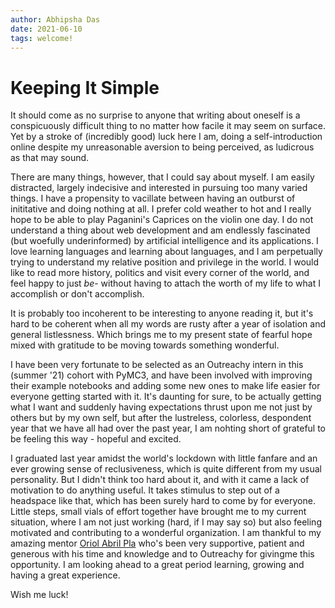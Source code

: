 ```yaml
---
author: Abhipsha Das
date: 2021-06-10
tags: welcome!
---
```


# Keeping It Simple

It should come as no surprise to anyone that writing about oneself is a conspicuously difficult thing to no matter how facile it may seem on surface. Yet by a stroke of (incredibly good) luck here I am, doing a self-introduction online despite my unreasonable aversion to being perceived, as ludicrous as that may sound.

There are many things, however, that I could say about myself. I am easily distracted, largely indecisive and interested in pursuing too many varied things. I have a propensity to vacillate between having an outburst of inititative and doing nothing at all. I prefer cold weather to hot and I really hope to be able to play Paganini's Caprices on the violin one day. I do not understand a thing about web development and am endlessly fascinated (but woefully underinformed) by artificial intelligence and its applications. I love learning languages and learning about languages, and I am perpetually trying to understand my relative position and privilege in the world. I would like to read more history, politics and visit every corner of the world, and feel happy to just *be*- without having to attach the worth of my life to what I accomplish or don't accomplish.

It is probably too incoherent to be interesting to anyone reading it, but it's hard to be coherent when all my words are rusty after a year of isolation and general listlessness. Which brings me to my present state of fearful hope mixed with gratitude to be moving towards something wonderful.

I have been very fortunate to be selected as an Outreachy intern in this (summer '21) cohort with PyMC3, and have been involved with improving their example notebooks and adding some new ones to make life easier for everyone getting started with it. It's daunting for sure, to be actually getting what I want and suddenly having expectations thrust upon me not just by others but by my own self, but after the lustreless, colorless, despondent year that we have all had over the past year, I am nohting short of grateful to be feeling this way - hopeful and excited. 

I graduated last year amidst the world's lockdown with little fanfare and an ever growing sense of reclusiveness, which is quite different from my usual personality. But I didn't think too hard about it, and with it came a lack of motivation to do anything useful. It takes stimulus to step out of a headspace like that, which has been surely hard to come by for everyone. Little steps, small vials of effort together have brought me to my current situation, where I am not just working (hard, if I may say so) but also feeling motivated and contributing to a wonderful organization. I am thankful to my amazing mentor [Oriol Abril Pla](https://oriolabril.github.io/oriol_unraveled/) who's been very supportive, patient and generous with his time and knowledge and to Outreachy for givingme this opportunity. I am looking ahead to a great period learning, growing and having a great experience.

Wish me luck!